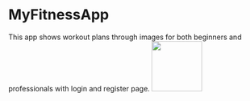 # MyFitnessApp
This app shows workout plans through images for both beginners and professionals with login and register page.
<img src="Images/Screenshot_20220428_173910" width="100">
